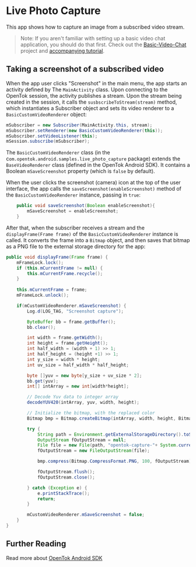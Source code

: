 # Live Photo Capture

This app shows how to capture an image from a subscribed video stream.

> Note: If you aren't familiar with setting up a basic video chat application, you should do that first. Check out the [Basic-Video-Chat](../Basic-Video-Chat) project and [accompanying tutorial](https://tokbox.com/developer/tutorials/android/basic-video-chat/).

## Taking a screenshot of a subscribed video

When the app user clicks "Screenshot" in the main menu, the app starts an activity
defined by The `MainActivity` class. Upon connecting to the OpenTok session, the
activity publishes a stream. Upon the stream being created in the session, it
calls the `susbscribeToStream(stream)` method, which instantiates a Subscriber object and
sets its video renderer to a `BasicCustomVideoRenderer` object:

```java
mSubscriber = new Subscriber(MainActivity.this, stream);
mSubscriber.setRenderer(new BasicCustomVideoRenderer(this));
mSubscriber.setVideoListener(this);
mSession.subscribe(mSubscriber);
```

The `BasicCustomVideoRenderer` class (in the c`om.opentok.android.samples.live_photo_capture` package) extends the
`BaseVideoRenderer` class (defined in the OpenTok Android SDK). It contains a Boolean
`mSaveScreenshot` property (which is `false` by default).

When the user clicks the screenshot (camera) icon at the top of the user interface, the app calls
the `saveScreenshot(enableScreenshot)` method of the `BasicCustomVideoRenderer` instance, passing in
`true`:

```java
    public void saveScreenshot(Boolean enableScreenshot){
        mSaveScreenshot = enableScreenshot;
    }
```

After that, when the subscriber receives a stream and the `displayFrame(Frame frame)` of the
`BasicCustomVideoRenderer` instance is called. It converts the frame into a `Bitmap` object, and then
saves that bitmap as a PNG file to the external storage directory for the app:

```java
public void displayFrame(Frame frame) {
    mFrameLock.lock();
    if (this.mCurrentFrame != null) {
        this.mCurrentFrame.recycle();
    }
    
    this.mCurrentFrame = frame;
    mFrameLock.unlock();

    if(mCustomVideoRenderer.mSaveScreenshot) {
        Log.d(LOG_TAG, "Screenshot capture");

        ByteBuffer bb = frame.getBuffer();
        bb.clear();

        int width = frame.getWidth();
        int height = frame.getHeight();
        int half_width = (width + 1) >> 1;
        int half_height = (height +1) >> 1;
        int y_size = width * height;
        int uv_size = half_width * half_height;

        byte []yuv = new byte[y_size + uv_size * 2];
        bb.get(yuv);
        int[] intArray = new int[width*height];

        // Decode Yuv data to integer array
        decodeYUV420(intArray, yuv, width, height);

        // Initialize the bitmap, with the replaced color
        Bitmap bmp = Bitmap.createBitmap(intArray, width, height, Bitmap.Config.ARGB_8888);

        try {
            String path = Environment.getExternalStorageDirectory().toString();
            OutputStream fOutputStream = null;
            File file = new File(path, "opentok-capture-"+ System.currentTimeMillis() +".png");
            fOutputStream = new FileOutputStream(file);

            bmp.compress(Bitmap.CompressFormat.PNG, 100, fOutputStream);

            fOutputStream.flush();
            fOutputStream.close();

        } catch (Exception e) {
            e.printStackTrace();
            return;
        }

        mCustomVideoRenderer.mSaveScreenshot = false;
    }
}
```

## Further Reading

Read more about [OpenTok Android SDK](https://tokbox.com/developer/sdks/android/)
